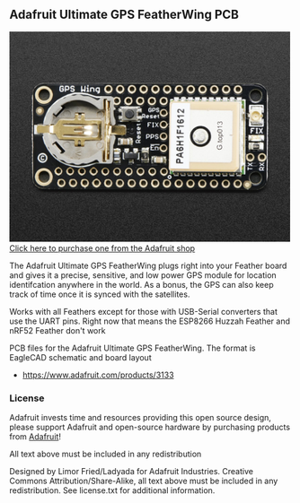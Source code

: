 ## Adafruit Ultimate GPS FeatherWing PCB
<a href="http://www.adafruit.com/products/3133"><img src="assets/image.jpg?raw=true" width="500px"><br/>
Click here to purchase one from the Adafruit shop</a>

The Adafruit Ultimate GPS FeatherWing plugs right into your Feather board and gives it a precise, sensitive, and low power GPS module for location identifcation anywhere in the world. As a bonus, the GPS can also keep track of time once it is synced with the satellites.

Works with all Feathers except for those with USB-Serial converters that use the UART pins. Right now that means the ESP8266 Huzzah Feather and nRF52 Feather don't work

PCB files for the Adafruit Ultimate GPS FeatherWing. The format is EagleCAD schematic and board layout
- https://www.adafruit.com/products/3133

### License

Adafruit invests time and resources providing this open source design, please support Adafruit and open-source hardware by purchasing products from [Adafruit](https://www.adafruit.com)!

All text above must be included in any redistribution

Designed by Limor Fried/Ladyada for Adafruit Industries.
Creative Commons Attribution/Share-Alike, all text above must be included in any redistribution. 
See license.txt for additional information.
